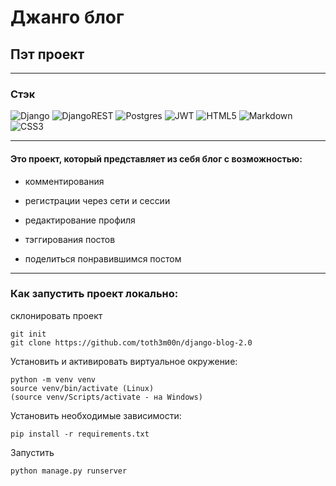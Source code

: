 # Джанго блог
## Пэт проект

---


### **Стэк**
![Django](https://img.shields.io/badge/django-%23092E20.svg?style=for-the-badge&logo=django&logoColor=white)
![DjangoREST](https://img.shields.io/badge/DJANGO-REST-ff1709?style=for-the-badge&logo=django&logoColor=white&color=ff1709&labelColor=gray)
![Postgres](https://img.shields.io/badge/postgres-%23316192.svg?style=for-the-badge&logo=postgresql&logoColor=white)
![JWT](https://img.shields.io/badge/JWT-black?style=for-the-badge&logo=JSON%20web%20tokens)
![HTML5](https://img.shields.io/badge/html5-%23E34F26.svg?style=for-the-badge&logo=html5&logoColor=white)
![Markdown](https://img.shields.io/badge/markdown-%23000000.svg?style=for-the-badge&logo=markdown&logoColor=white)
![CSS3](https://img.shields.io/badge/css3-%231572B6.svg?style=for-the-badge&logo=css3&logoColor=white)

---

#### Это проект, который представляет из себя блог с возможностью: 

- комментирования

- регистрации через сети и сессии

- редактирование профиля

- тэггирования постов

- поделиться понравившимся постом

----


### Как запустить проект локально: 

склонировать проект

```
git init
git clone https://github.com/toth3m00n/django-blog-2.0
```

Установить и активировать виртуальное окружение:
```
python -m venv venv
source venv/bin/activate (Linux)
(source venv/Scripts/activate - на Windows)
```

Установить необходимые зависимости:
```
pip install -r requirements.txt
```

Запустить
```
python manage.py runserver
```
